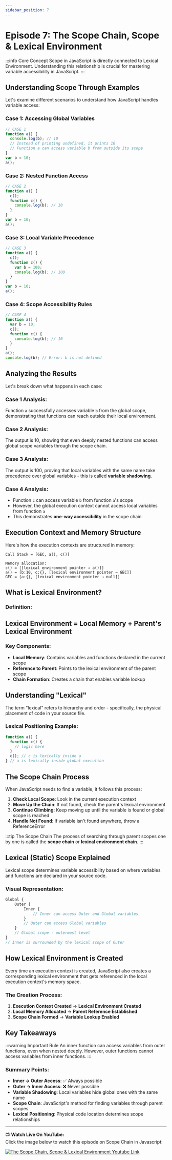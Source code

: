 ```yaml
---
sidebar_position: 7
---
```



# Episode 7: The Scope Chain, Scope & Lexical Environment

:::info Core Concept
Scope in JavaScript is directly connected to Lexical Environment. Understanding this relationship is crucial for mastering variable accessibility in JavaScript.
:::

## Understanding Scope Through Examples

Let's examine different scenarios to understand how JavaScript handles variable access:

### Case 1: Accessing Global Variables

```js
// CASE 1
function a() {
  console.log(b); // 10
  // Instead of printing undefined, it prints 10
  // Function a can access variable b from outside its scope
}
var b = 10;
a();
```

### Case 2: Nested Function Access

```js
// CASE 2
function a() {
  c();
  function c() {
    console.log(b); // 10
  }
}
var b = 10;
a();
```

### Case 3: Local Variable Precedence

```js
// CASE 3
function a() {
  c();
  function c() {
    var b = 100;
    console.log(b); // 100
  }
}
var b = 10;
a();
```

### Case 4: Scope Accessibility Rules

```js
// CASE 4
function a() {
  var b = 10;
  c();
  function c() {
    console.log(b); // 10
  }
}
a();
console.log(b); // Error: b is not defined
```

## Analyzing the Results

Let's break down what happens in each case:

### Case 1 Analysis:
Function `a` successfully accesses variable `b` from the global scope, demonstrating that functions can reach outside their local environment.

### Case 2 Analysis:  
The output is 10, showing that even deeply nested functions can access global scope variables through the scope chain.

### Case 3 Analysis:
The output is 100, proving that local variables with the same name take precedence over global variables - this is called **variable shadowing**.

### Case 4 Analysis:
- Function `c` can access variable `b` from function `a`'s scope
- However, the global execution context cannot access local variables from function `a`
- This demonstrates **one-way accessibility** in the scope chain

## Execution Context and Memory Structure

Here's how the execution contexts are structured in memory:

```
Call Stack = [GEC, a(), c()]

Memory allocation:
c() = [[lexical environment pointer → a()]]
a() = [b:10, c:{}, [lexical environment pointer → GEC]]
GEC = [a:{}, [lexical environment pointer → null]]
```

## What is Lexical Environment?

### Definition:
## Lexical Environment = Local Memory + Parent's Lexical Environment

### Key Components:
- **Local Memory**: Contains variables and functions declared in the current scope
- **Reference to Parent**: Points to the lexical environment of the parent scope
- **Chain Formation**: Creates a chain that enables variable lookup

## Understanding "Lexical"

The term "lexical" refers to hierarchy and order - specifically, the physical placement of code in your source file.

### Lexical Positioning Example:

```js
function a() {
  function c() {
    // logic here
  }
  c(); // c is lexically inside a
} // a is lexically inside global execution
```

## The Scope Chain Process

When JavaScript needs to find a variable, it follows this process:

1. **Check Local Scope**: Look in the current execution context
2. **Move Up the Chain**: If not found, check the parent's lexical environment  
3. **Continue Climbing**: Keep moving up until the variable is found or global scope is reached
4. **Handle Not Found**: If variable isn't found anywhere, throw a ReferenceError

:::tip The Scope Chain
The process of searching through parent scopes one by one is called the **scope chain** or **lexical environment chain**.
:::

## Lexical (Static) Scope Explained

Lexical scope determines variable accessibility based on where variables and functions are declared in your source code.

### Visual Representation:

```js
Global {
    Outer {
        Inner {
            // Inner can access Outer and Global variables
        }
        // Outer can access Global variables
    }
    // Global scope - outermost level
}
// Inner is surrounded by the lexical scope of Outer
```

## How Lexical Environment is Created

Every time an execution context is created, JavaScript also creates a corresponding lexical environment that gets referenced in the local execution context's memory space.

### The Creation Process:
1. **Execution Context Created** → **Lexical Environment Created**
2. **Local Memory Allocated** → **Parent Reference Established** 
3. **Scope Chain Formed** → **Variable Lookup Enabled**

## Key Takeaways

:::warning Important Rule
An inner function can access variables from outer functions, even when nested deeply. However, outer functions cannot access variables from inner functions.
:::

### Summary Points:
- **Inner → Outer Access**: ✅ Always possible
- **Outer → Inner Access**: ❌ Never possible  
- **Variable Shadowing**: Local variables hide global ones with the same name
- **Scope Chain**: JavaScript's method for finding variables through parent scopes
- **Lexical Positioning**: Physical code location determines scope relationships

---

📺 **Watch Live On YouTube:**  
Click the image below to watch this episode on Scope Chain in Javascript:

[![The Scope Chain, Scope & Lexical Environment Youtube Link](https://img.youtube.com/vi/uH-tVP8MUs8/0.jpg)](https://www.youtube.com/watch?v=uH-tVP8MUs8&ab_channel=AkshaySaini)